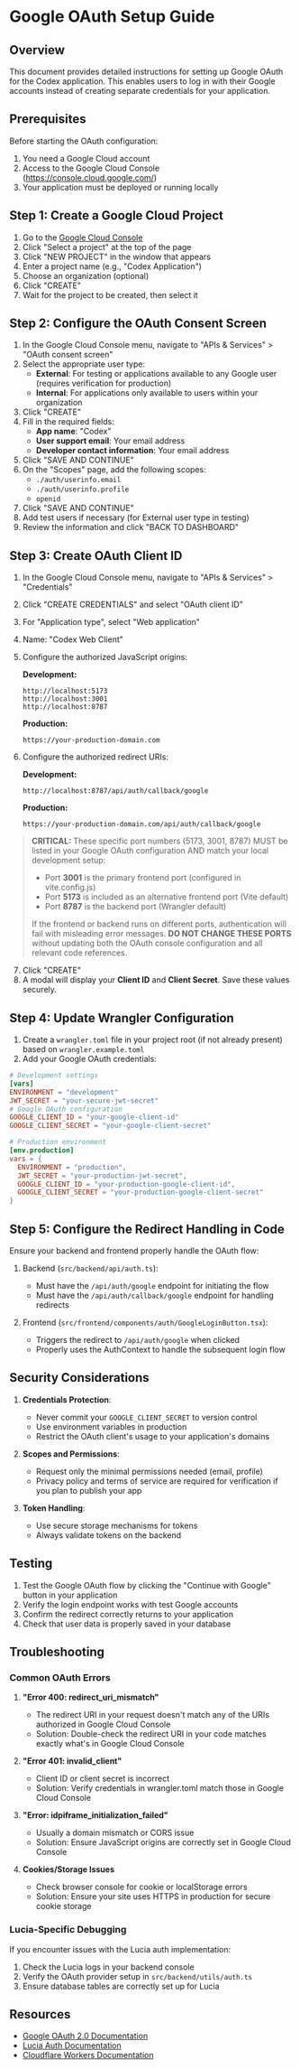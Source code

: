 # Google OAuth Setup Guide

## Overview

This document provides detailed instructions for setting up Google OAuth for the Codex application. This enables users to log in with their Google accounts instead of creating separate credentials for your application.

## Prerequisites

Before starting the OAuth configuration:

1. You need a Google Cloud account
2. Access to the Google Cloud Console (https://console.cloud.google.com/)
3. Your application must be deployed or running locally

## Step 1: Create a Google Cloud Project

1. Go to the [Google Cloud Console](https://console.cloud.google.com/)
2. Click "Select a project" at the top of the page
3. Click "NEW PROJECT" in the window that appears
4. Enter a project name (e.g., "Codex Application")
5. Choose an organization (optional)
6. Click "CREATE"
7. Wait for the project to be created, then select it

## Step 2: Configure the OAuth Consent Screen

1. In the Google Cloud Console menu, navigate to "APIs & Services" > "OAuth consent screen"
2. Select the appropriate user type:
   - **External**: For testing or applications available to any Google user (requires verification for production)
   - **Internal**: For applications only available to users within your organization
3. Click "CREATE"
4. Fill in the required fields:
   - **App name**: "Codex"
   - **User support email**: Your email address
   - **Developer contact information**: Your email address
5. Click "SAVE AND CONTINUE"
6. On the "Scopes" page, add the following scopes:
   - `./auth/userinfo.email`
   - `./auth/userinfo.profile`
   - `openid`
7. Click "SAVE AND CONTINUE"
8. Add test users if necessary (for External user type in testing)
9. Review the information and click "BACK TO DASHBOARD"

## Step 3: Create OAuth Client ID

1. In the Google Cloud Console menu, navigate to "APIs & Services" > "Credentials"
2. Click "CREATE CREDENTIALS" and select "OAuth client ID"
3. For "Application type", select "Web application"
4. Name: "Codex Web Client"
5. Configure the authorized JavaScript origins:

   **Development:**
   ```
   http://localhost:5173
   http://localhost:3001
   http://localhost:8787
   ```

   **Production:**
   ```
   https://your-production-domain.com
   ```

6. Configure the authorized redirect URIs:

   **Development:**
   ```
   http://localhost:8787/api/auth/callback/google
   ```

   **Production:**
   ```
   https://your-production-domain.com/api/auth/callback/google
   ```

> **CRITICAL:** These specific port numbers (5173, 3001, 8787) MUST be listed in your Google OAuth configuration AND match your local development setup:
> - Port **3001** is the primary frontend port (configured in vite.config.js)
> - Port **5173** is included as an alternative frontend port (Vite default)
> - Port **8787** is the backend port (Wrangler default)
>
> If the frontend or backend runs on different ports, authentication will fail with misleading error messages.
> **DO NOT CHANGE THESE PORTS** without updating both the OAuth console configuration and all relevant code references.

7. Click "CREATE"
8. A modal will display your **Client ID** and **Client Secret**. Save these values securely.

## Step 4: Update Wrangler Configuration

1. Create a `wrangler.toml` file in your project root (if not already present) based on `wrangler.example.toml`
2. Add your Google OAuth credentials:

```toml
# Development settings
[vars]
ENVIRONMENT = "development"
JWT_SECRET = "your-secure-jwt-secret"
# Google OAuth configuration
GOOGLE_CLIENT_ID = "your-google-client-id"
GOOGLE_CLIENT_SECRET = "your-google-client-secret"

# Production environment
[env.production]
vars = { 
  ENVIRONMENT = "production",
  JWT_SECRET = "your-production-jwt-secret",
  GOOGLE_CLIENT_ID = "your-production-google-client-id",
  GOOGLE_CLIENT_SECRET = "your-production-google-client-secret"
}
```

## Step 5: Configure the Redirect Handling in Code

Ensure your backend and frontend properly handle the OAuth flow:

1. Backend (`src/backend/api/auth.ts`):
   - Must have the `/api/auth/google` endpoint for initiating the flow
   - Must have the `/api/auth/callback/google` endpoint for handling redirects

2. Frontend (`src/frontend/components/auth/GoogleLoginButton.tsx`):
   - Triggers the redirect to `/api/auth/google` when clicked
   - Properly uses the AuthContext to handle the subsequent login flow

## Security Considerations

1. **Credentials Protection**:
   - Never commit your `GOOGLE_CLIENT_SECRET` to version control
   - Use environment variables in production
   - Restrict the OAuth client's usage to your application's domains

2. **Scopes and Permissions**:
   - Request only the minimal permissions needed (email, profile)
   - Privacy policy and terms of service are required for verification if you plan to publish your app

3. **Token Handling**:
   - Use secure storage mechanisms for tokens
   - Always validate tokens on the backend

## Testing

1. Test the Google OAuth flow by clicking the "Continue with Google" button in your application
2. Verify the login endpoint works with test Google accounts
3. Confirm the redirect correctly returns to your application
4. Check that user data is properly saved in your database

## Troubleshooting

### Common OAuth Errors

1. **"Error 400: redirect_uri_mismatch"**
   - The redirect URI in your request doesn't match any of the URIs authorized in Google Cloud Console
   - Solution: Double-check the redirect URI in your code matches exactly what's in Google Cloud Console

2. **"Error 401: invalid_client"**
   - Client ID or client secret is incorrect
   - Solution: Verify credentials in wrangler.toml match those in Google Cloud Console

3. **"Error: idpiframe_initialization_failed"**
   - Usually a domain mismatch or CORS issue
   - Solution: Ensure JavaScript origins are correctly set in Google Cloud Console

4. **Cookies/Storage Issues**
   - Check browser console for cookie or localStorage errors
   - Solution: Ensure your site uses HTTPS in production for secure cookie storage

### Lucia-Specific Debugging

If you encounter issues with the Lucia auth implementation:

1. Check the Lucia logs in your backend console
2. Verify the OAuth provider setup in `src/backend/utils/auth.ts`
3. Ensure database tables are correctly set up for Lucia

## Resources

- [Google OAuth 2.0 Documentation](https://developers.google.com/identity/protocols/oauth2)
- [Lucia Auth Documentation](https://lucia-auth.com/)
- [Cloudflare Workers Documentation](https://developers.cloudflare.com/workers/)